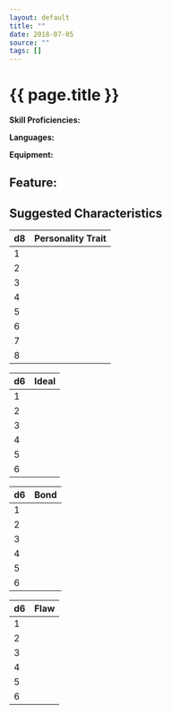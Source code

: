 ```yaml
---
layout: default
title: ""
date: 2018-07-05
source: ""
tags: []
---
```


# {{ page.title }}

**Skill Proficiencies:** 

**Languages:** 

**Equipment:** 

## Feature: 

## Suggested Characteristics

| d8 | Personality Trait |
|---|---|
| 1 |  |
| 2 |  |
| 3 |  |
| 4 |  |
| 5 |  |
| 6 |  |
| 7 |  |
| 8 |  |

| d6 | Ideal |
|---|---|
| 1 |  |
| 2 |  |
| 3 |  |
| 4 |  |
| 5 |  |
| 6 |  |

| d6 | Bond |
|---|---|
| 1 |  |
| 2 |  |
| 3 |  |
| 4 |  |
| 5 |  |
| 6 |  |

| d6 | Flaw |
|---|---|
| 1 |  |
| 2 |  |
| 3 |  |
| 4 |  |
| 5 |  |
| 6 |  |